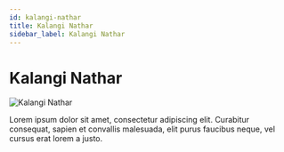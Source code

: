 ```yaml
---
id: kalangi-nathar
title: Kalangi Nathar
sidebar_label: Kalangi Nathar
---
```


# Kalangi Nathar

![Kalangi Nathar](/img/exampleimg.png)


Lorem ipsum dolor sit amet, consectetur adipiscing elit. Curabitur consequat, sapien et convallis malesuada, elit purus faucibus neque, vel cursus erat lorem a justo.

